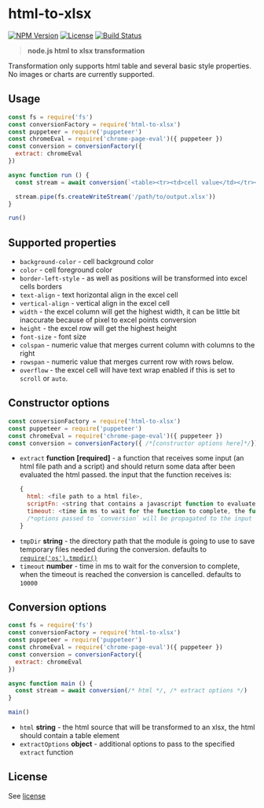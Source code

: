 # html-to-xlsx
[![NPM Version](http://img.shields.io/npm/v/html-to-xlsx.svg?style=flat-square)](https://npmjs.com/package/html-to-xlsx)
[![License](http://img.shields.io/npm/l/html-to-xlsx.svg?style=flat-square)](http://opensource.org/licenses/MIT)
[![Build Status](https://travis-ci.org/pofider/html-to-xlsx.png?branch=master)](https://travis-ci.org/pofider/html-to-xlsx)

> **node.js html to xlsx transformation**

Transformation only supports html table and several basic style properties. No images or charts are currently supported.

## Usage

```js
const fs = require('fs')
const conversionFactory = require('html-to-xlsx')
const puppeteer = require('puppeteer')
const chromeEval = require('chrome-page-eval')({ puppeteer })
const conversion = conversionFactory({
  extract: chromeEval
})

async function run () {
  const stream = await conversion(`<table><tr><td>cell value</td></tr></table>`)

  stream.pipe(fs.createWriteStream('/path/to/output.xlsx'))
}

run()
```

## Supported properties
- `background-color` - cell background color
- `color` - cell foreground color
- `border-left-style` - as well as positions will be transformed into excel cells borders
- `text-align` - text horizontal align in the excel cell
- `vertical-align` - vertical align in the excel cell
- `width` - the excel column will get the highest width, it can be little bit inaccurate because of pixel to excel points conversion
- `height` - the excel row will get the highest height
- `font-size` - font size
- `colspan` - numeric value that merges current column with columns to the right
- `rowspan` - numeric value that merges current row with rows below.  
- `overflow` - the excel cell will have text wrap enabled if this is set to `scroll` or `auto`.

## Constructor options

```js
const conversionFactory = require('html-to-xlsx')
const puppeteer = require('puppeteer')
const chromeEval = require('chrome-page-eval')({ puppeteer })
const conversion = conversionFactory({ /*[constructor options here]*/})
```

- `extract` **function** **[required]** - a function that receives some input (an html file path and a script) and should return some data after been evaluated the html passed. the input that the function receives is:
  ```js
  {
    html: <file path to a html file>,
    scriptFn: <string that contains a javascript function to evaluate in the html>,
    timeout: <time in ms to wait for the function to complete, the function should use this value to abort any execution when the time has passed>,
    /*options passed to `conversion` will be propagated to the input of this function too*/
  }
  ```
- `tmpDir` **string** - the directory path that the module is going to use to save temporary files needed during the conversion. defaults to [`require('os').tmpdir()`](https://nodejs.org/dist/latest-v8.x/docs/api/os.html#os_os_tmpdir)
- `timeout` **number** - time in ms to wait for the conversion to complete, when the timeout is reached the conversion is cancelled. defaults to `10000`

## Conversion options

```js
const fs = require('fs')
const conversionFactory = require('html-to-xlsx')
const puppeteer = require('puppeteer')
const chromeEval = require('chrome-page-eval')({ puppeteer })
const conversion = conversionFactory({
  extract: chromeEval
})

async function main () {
  const stream = await conversion(/* html */, /* extract options */)
}

main()
```

- `html` **string** - the html source that will be transformed to an xlsx, the html should contain a table element
- `extractOptions` **object** - additional options to pass to the specified `extract` function

## License
See [license](https://github.com/pofider/html-to-xlsx/blob/master/LICENSE)
